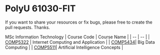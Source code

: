 # PolyU 61030-FIT
If you want to share your resources or fix bugs, please free to create the pull requests. Thanks.

MSc Information Technology
| Course Code | Course Name |
| -- | -- |
| [COMP5322](./comp5322/) | Internet Computing and Application |
| [COMP5434](./comp5434/)| Big Data Computing |
| [COMP5511](./comp5511/)| Artificial Intelligence Concepts |